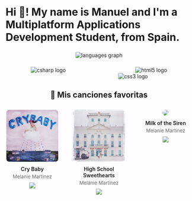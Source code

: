 <h1 align="left">Hi 👋! My name is Manuel and I'm a Multiplatform Applications Development Student, from Spain.</h1>

###

<div align="center">
  <img src="https://github-readme-stats.vercel.app/api/top-langs?username=Mrollun-29&locale=es&hide_title=false&layout=compact&card_width=320&langs_count=5&theme=dark&hide_border=true" height="150" alt="languages graph"  />
</div>

###

<div align="center">
  <img src="https://cdn.jsdelivr.net/gh/devicons/devicon/icons/csharp/csharp-original.svg" height="80" alt="csharp logo"  />
  <img width="180" />
  <img src="https://cdn.jsdelivr.net/gh/devicons/devicon/icons/html5/html5-original.svg" height="80" alt="html5 logo"  />
  <img width="180" />
  <img src="https://cdn.jsdelivr.net/gh/devicons/devicon/icons/css3/css3-original.svg" height="80" alt="css3 logo"  />
</div>

<div align="center">

## 🎵 Mis canciones favoritas

<div style="display: inline-flex; justify-content: center; gap: 20px; flex-wrap: nowrap; width: 100%; overflow-x: auto; padding: 10px 0;">

<!-- Canción 1 -->
<div style="min-width: 160px; text-align: center;">
  <img src="crybaby album.jpg" width="140" style="border-radius:8px">
  <div style="margin: 8px 0 4px; font-weight: 600;">Cry Baby</div>
  <div style="color: #666; font-size: 13px; margin-bottom: 8px;">Melanie Martinez</div>
  <a href="https://open.spotify.com/track/2e4jB31WcGsxKL1ByqdZCq">
    <img src="https://img.shields.io/badge/ESCUCHAR-1DB954?style=flat&logo=spotify" width="120">
  </a>
</div>

<!-- Canción 2 -->
<div style="min-width: 160px; text-align: center;">
  <img src="k12.jpg" width="140" style="border-radius:8px">
  <div style="margin: 8px 0 4px; font-weight: 600;">High School Sweethearts</div>
  <div style="color: #666; font-size: 13px; margin-bottom: 8px;">Melanie Martinez</div>
  <a href="https://open.spotify.com/track/7FwWRSAlhfyhbvybdfDUCe">
    <img src="https://img.shields.io/badge/ESCUCHAR-1DB954?style=flat&logo=spotify" width="120">
  </a>
</div>

<!-- Canción 3 -->
<div style="min-width: 160px; text-align: center;">
  <img src="https://i.scdn.co/image/ab67616d00001e02a3e0b0609b29c2a1c61cb327" width="140" style="border-radius:8px">
  <div style="margin: 8px 0 4px; font-weight: 600;">Milk of the Siren</div>
  <div style="color: #666; font-size: 13px; margin-bottom: 8px;">Melanie Martinez</div>
  <a href="https://open.spotify.com/track/1AUyzuh7CIr1yDYPTOgQQL">
    <img src="https://img.shields.io/badge/ESCUCHAR-1DB954?style=flat&logo=spotify" width="120">
  </a>
</div>

</div>
</div>
